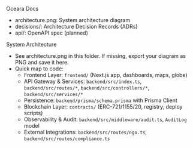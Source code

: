 Oceara Docs

- architecture.png: System architecture diagram
- decisions/: Architecture Decision Records (ADRs)
- api/: OpenAPI spec (planned)

System Architecture
- See architecture.png in this folder. If missing, export your diagram as PNG and save it here.
- Quick map to code:
  - Frontend Layer: `frontend/` (Next.js app, dashboards, maps, globe)
  - API Gateway & Services: `backend/src/index.ts`, `backend/src/routes/*`, `backend/src/controllers/*`, `backend/src/services/*`
  - Persistence: `backend/prisma/schema.prisma` with Prisma Client
  - Blockchain Layer: `contracts/` (ERC-721/1155/20, registry, deploy scripts)
  - Observability & Audit: `backend/src/middleware/audit.ts`, `AuditLog` model
  - External Integrations: `backend/src/routes/ngo.ts`, `backend/src/routes/compliance.ts`


